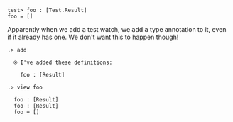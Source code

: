 ```unison
test> foo : [Test.Result]
foo = []
```

Apparently when we add a test watch, we add a type annotation to it, even if it already has one. We don't want this to happen though!

```ucm
.> add

  ⍟ I've added these definitions:

    foo : [Result]

.> view foo

  foo : [Result]
  foo : [Result]
  foo = []

```
